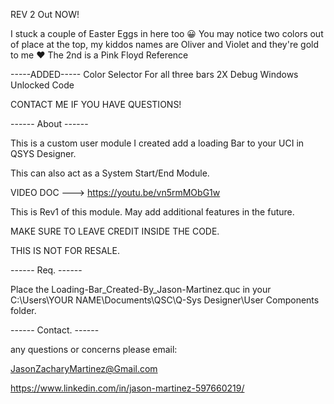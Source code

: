 REV 2 Out NOW!

I stuck a couple of Easter Eggs in here too 😀
You may notice two colors out of place at the top, my kiddos names are Oliver and Violet and they're gold to me ❤️ 
The 2nd is a Pink Floyd Reference 

-----ADDED-----
Color Selector For all three bars
2X Debug Windows
Unlocked Code

CONTACT ME IF YOU HAVE QUESTIONS!

------ About ------

This is a custom user module I created add a loading Bar to your UCI in QSYS Designer.

This can also act as a System Start/End Module.

VIDEO DOC ---> https://youtu.be/vn5rmMObG1w

This is Rev1 of this module. May add additional features in the future.

MAKE SURE TO LEAVE CREDIT INSIDE THE CODE.

THIS IS NOT FOR RESALE.

------ Req. ------

Place the Loading-Bar_Created-By_Jason-Martinez.quc in your C:\Users\YOUR NAME\Documents\QSC\Q-Sys Designer\User Components folder.

------ Contact. ------

any questions or concerns please email:

JasonZacharyMartinez@Gmail.com

https://www.linkedin.com/in/jason-martinez-597660219/
